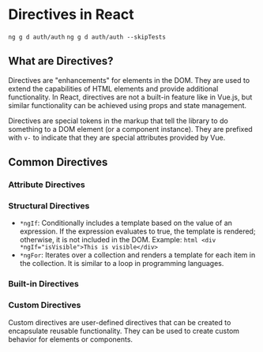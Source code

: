 # Directives in React

`ng g d auth/auth`
`ng g d auth/auth --skipTests`

## What are Directives?

Directives are "enhancements" for elements in the DOM. They are used to extend the capabilities of HTML elements and provide additional functionality. In React, directives are not a built-in feature like in Vue.js, but similar functionality can be achieved using props and state management.

Directives are special tokens in the markup that tell the library to do something to a DOM element (or a component instance). They are prefixed with `v-` to indicate that they are special attributes provided by Vue.

## Common Directives

### Attribute Directives

### Structural Directives

- `*ngIf`: Conditionally includes a template based on the value of an expression. If the expression evaluates to true, the template is rendered; otherwise, it is not included in the DOM.
        Example:
            ```html
                <div *ngIf="isVisible">This is visible</div>
            ```
- `*ngFor`: Iterates over a collection and renders a template for each item in the collection. It is similar to a loop in programming languages.

### Built-in Directives

### Custom Directives

Custom directives are user-defined directives that can be created to encapsulate reusable functionality. They can be used to create custom behavior for elements or components.
